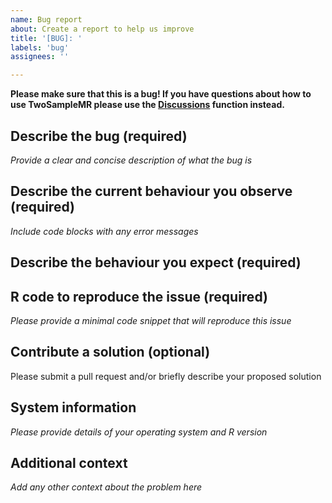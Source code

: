 ```yaml
---
name: Bug report
about: Create a report to help us improve
title: '[BUG]: '
labels: 'bug'
assignees: ''

---
```


**Please make sure that this is a bug! If you have questions about how to use TwoSampleMR please use the [Discussions](https://github.com/MRCIEU/TwoSampleMR/discussions) function instead.**

## Describe the bug (required)

*Provide a clear and concise description of what the bug is*

## Describe the current behaviour you observe (required)

*Include code blocks with any error messages*

## Describe the behaviour you expect (required)

## R code to reproduce the issue (required)

*Please provide a minimal code snippet that will reproduce this issue*

## Contribute a solution (optional)

Please submit a pull request and/or briefly describe your proposed solution

## System information

*Please provide details of your operating system and R version*

## Additional context

*Add any other context about the problem here*

